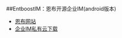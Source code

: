 ﻿##EntboostIM：恩布开源企业IM(android版本)
* [恩布网站](http://www.entboost.com)
* [企业IM私有云下载](http://doc.entboost.com/index.php/Downloads)
